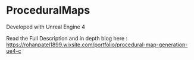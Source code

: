 # ProceduralMaps

Developed with Unreal Engine 4

Read the Full Description and in depth blog here : https://rohanpatel1899.wixsite.com/portfolio/procedural-map-generation-ue4-c
